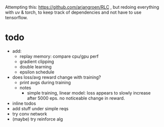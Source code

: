 Attempting this: https://github.com/arjangroen/RLC , but redoing everything
with uv & torch, to keep track of dependencies and not have to use tensorflow.

# todo
- add:
    - replay memory: compare cpu/gpu perf
    - gradient clipping
    - double learning
    - epsilon schedule
- does loss/avg reward change with training?
    - print avgs during training
    - notes
        - simple training, linear model: loss appears to slowly increase after
          5000 eps. no noticeable change in reward.
- inline todos
- add stuff under simple reqs
- try conv network
- (maybe) try reinforce alg
